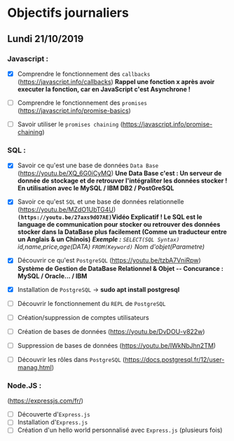 # Objectifs journaliers

## Lundi 21/10/2019

### Javascript : 

  * [x] Comprendre le fonctionnement des `callbacks` (https://javascript.info/callbacks)
**Rappel une fonction x après avoir executer la fonction, car en JavaScript c'est Asynchrone !**

  * [ ] Comprendre le fonctionnement des `promises` (https://javascript.info/promise-basics)
  * [ ] Savoir utiliser le `promises chaining` (https://javascript.info/promise-chaining)


### SQL :

* [x] Savoir ce qu'est une base de données `Data Base` (https://youtu.be/XQ_6G0iCyMQ)
**Une Data Base c'est : Un serveur de donnée de stockage et de retrouver l'intégraliter les données stocker ! En utilisation avec le MySQL / IBM DB2 / PostGreSQL**

* [x] Savoir ce qu'est `SQL` et une base de données relationnelle (https://youtu.be/MZdO1UbTG4U)
**`(https://youtu.be/27axs9dO7AE)`Vidéo Explicatif ! Le SQL est le language de communication pour stocker ou retrouver des données stocker dans la DataBase plus facilement (Comme un traducteur entre un Anglais & un Chinois)**
*__Exemple :__ `SELECT(SQL Syntax)` id,name,price,age(DATA) `FROM(Keyword)` Nom d'objet(Parametre)*

* [x] Découvrir ce qu'est `PostgreSQL` (https://youtu.be/tzbA7VniRpw)
**Système de Gestion de DataBase Relationnel & Objet -- Concurance : MySQL / Oracle... / IBM**

* [x] Installation de `PostgreSQL`   -> **sudo apt install postgresql**

* [ ] Découvrir le fonctionnement du `REPL` de `PostgreSQL`
* [ ] Création/suppression de comptes utilisateurs
* [ ] Création de bases de données (https://youtu.be/DvDOU-v822w)
* [ ] Suppression de bases de données (https://youtu.be/IWkNbJhn2TM)
* [ ] Découvrir les rôles dans `PostgreSQL` (https://docs.postgresql.fr/12/user-manag.html)


### Node.JS : 
(https://expressjs.com/fr/)
* [ ] Découverte d'`Express.js`
* [ ] Installation d'`Express.js`
* [ ] Création d'un hello world personnalisé avec `Express.js` (plusieurs fois)
